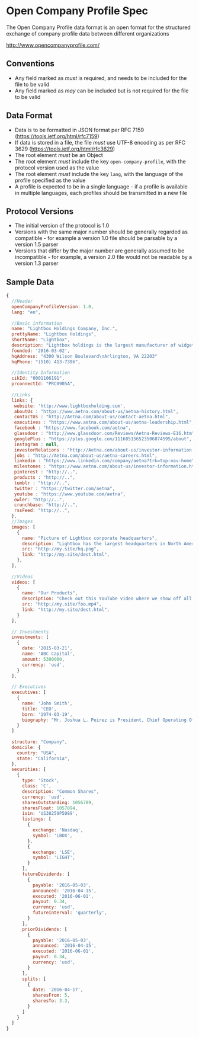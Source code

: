 # Open Company Profile Spec
The Open Company Profile data format is an open format for the structured exchange of company profile data between different organizations

http://www.opencompanyprofile.com/

## Conventions
* Any field marked as *must* is required, and needs to be included for the file to be valid
* Any field marked as *may* can be included but is not required for the file to be valid

## Data Format
* Data is to be formatted in JSON format per RFC 7159 (https://tools.ietf.org/html/rfc7159)
* If data is stored in a file, the file *must* use UTF-8 encoding as per RFC 3629 (https://tools.ietf.org/html/rfc3629)
* The root element *must* be an Object
* The root element *must* include the key `open-company-profile`, with the protocol version used as the value
* The root element *must* include the key `lang`, with the language of the profile specified as the value
* A profile is expected to be in a single language - if a profile is available in multiple languages, each profiles should be transmitted in a new file

## Protocol Versions
* The initial version of the protocol is 1.0
* Versions with the same major number should be generally regarded as compatible - for example a version 1.0 file should be parsable by a version 1.5 parser
* Versions that differ by the major number are generally assumed to be incompatible - for example, a version 2.0 file would not be readable by a version 1.3 parser

## Sample Data
```javascript
{
  //Header
  openCompanyProfileVersion: 1.0,
  lang: "en",
  
  //Basic information 
  name: "Lightbox Holdings Company, Inc.",
  prettyName: "Lightbox Holdings",
  shortName: "Lightbox",
  description: "Lightbox holdings is the largest manufacturer of widgets and things",
  founded: '2016-03-02',
  hqAddress: "4300 Wilson Boulevard\nArlington, VA 22203"
  hqPhone: "(510) 413-7396",
  
  //Identity Information
  cikId: "0001106191",
  prconnectId: "PRC0905A",
  
  //Links
  links: {
   website: 'http://www.lightboxholding.com',
   aboutUs : "https://www.aetna.com/about-us/aetna-history.html",
   contactUs : "http://Aetna.com/about-us/contact-aetna.html",
   executives : "https://www.aetna.com/about-us/aetna-leadership.html",
   facebook : "https://www.facebook.com/aetna",
   glassdoor : "http://www.glassdoor.com/Reviews/Aetna-Reviews-E16.htm",
   googlePlus : "https://plus.google.com/111685156523506874595/about",
   instagram : null,
   investorRelations : "http://Aetna.com/about-us/investor-information.html",
   jobs : "http://Aetna.com/about-us/aetna-careers.html",
   linkedin : "https://www.linkedin.com/company/aetna?trk=top-nav-home",
   milestones : "https://www.aetna.com/about-us/investor-information.html",
   pinterest : "http://..",
   products : "http://..",
   tumblr : "http://..",
   twitter : "https://twitter.com/aetna",
   youtube : "https://www.youtube.com/aetna",
   owler: "http://..",
   crunchbase: "http://..",
   rssFeed: "http://..",
  },
  //Images
  images: [
    {
      name: "Picture of Lightbox corporate headquarters",
      description: "Lightbox has the largest headquarters in North America",
      src: "http://my.site/hq.png",
      link: "http://my.site/dest.html",
    },
  ],
  
  //Videos
  videos: [
    {
      name: "Our Products",
      description: "Check out this YouTube video where we show off all of our cool products",
      src: "http://my.site/foo.mp4",
      link: "http://my.site/dest.html",
    }
  ],
  
  // Investments
  investments: [
    {
      date: '2015-03-21',
      name: 'ABC Capital',
      amount: 5300000,
      currency: 'usd',
    }
  ],
  
  // Executives
  executives: [
    {
      name: 'John Smith',
      title: 'CEO',
      born: '1974-03-19',
      biography: "Mr. Joshua L. Peirez is President, Chief Operating Officer of The Dun & Bradstreet Corporation. Mr. Peirez previously served as President, Global Product, Marketing and Innovation from June 2011 to February 2014 and President, Innovation and Chief Marketing Officer from September 2010 to May 2011. Before joining Dun & Bradstreet, Mr. Peirez spent 10 years with MasterCard, most recently as Chief Innovation Officer for MasterCard Worldwide from January 2009 to August 2010. Prior to that, Mr. Peirez served as Chief Payment System Integrity Officer for MasterCard from April 2007 to January 2009 and as Group Executive, Global Public Policy and Associate General Counsel from May 2002 to April 2007. He also served as Counsel and Secretary to MasterCard's U.S. Region Advisory Board of Directors from May 2002 to December 2006."
    }
  ]
  
  structure: "Company",
  domicile: {
    country: "USA",
    state: "California",
  },
  securities: [
    {
      type: 'Stock',
      class: 'C',
      description: "Common Shares",
      currency: 'usd',
      sharesOutstanding: 1056789,
      sharesFloat: 1057894,
      isin: 'US38259P5089',
      listings: [
        {
          exchange: 'Nasdaq',
          symbol: 'LBOX',
        },
        {
          exchange: 'LSE',
          symbol: 'LIGHT',
        }
      ],
      futureDividends: [
        {
          payable: '2016-05-03',
          announced: '2016-04-15',
          executed: '2016-06-01',
          payout: 0.34,
          currency: 'usd',
          futureInterval: 'quarterly',
        }
      ],
      priorDividends: [
        {
          payable: '2016-05-03',
          announced: '2016-04-15',
          executed: '2016-06-01',
          payout: 0.34,
          currency: 'usd',
        }
      ],
      splits: [
        {
          date: '2016-04-17',
          sharesFrom: 5,
          sharesTo: 3.3,
        }
      ]
    }
  ]
}
```
